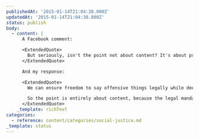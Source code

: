 ```yaml
---
publishedAt: '2015-01-14T21:04:38.000Z'
updatedAt: '2015-01-14T21:04:38.000Z'
status: publish
body:
  - content: |
      A Facebook comment:

      <ExtendedQuote>
        But seriously, isn't the point not about content? It's about protecting all speech regardless of what it says, or else who, then, becomes the police, curating only appropriate thoughts? We don't ensure freedom to practice any religion you like providing we don't deem it stupid. We ensure freedom to practice religion.
      </ExtendedQuote>

      And my response:

      <ExtendedQuote>
        We can ensure freedom to say offensive things legally while deeming it unacceptable to be offensive socially. In that light, we don't actually "ensure freedom to practice religion"; mocking Scientology is practically a parlor game, and while, sure, they can believe what they want under the law, I don't know anyone who thinks Scientologist beliefs are "legitimate" in any real sense.

        So the point is entirely about content, because the legal mandate of "free speech for everyone!" doesn't amount to everyone having an equal "amount" (or kind, or level, or whatever word works best here) of free speech, because some groups (like minorities, like women, like the Algerians in France) are disproportionately harmed by speech in a way that those on the top of the social hierarchy are not.
      </ExtendedQuote>
    _template: richText
categories:
  - reference: content/categories/social-justice.md
_template: status
---
```



